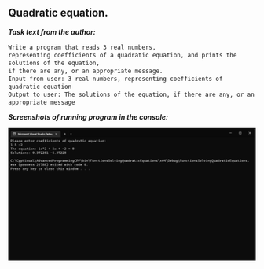 ## Quadratic equation.

***Task text from the author:***
```
Write a program that reads 3 real numbers,
representing coefficients of a quadratic equation, and prints the solutions of the equation, 
if there are any, or an appropriate message.
Input from user: 3 real numbers, representing coefficients of quadratic equation
Output to user: The solutions of the equation, if there are any, or an appropriate message

```
***Screenshots of running program in the console:***

![quadratic_equation](docs/quadratic_equation.jpg)
